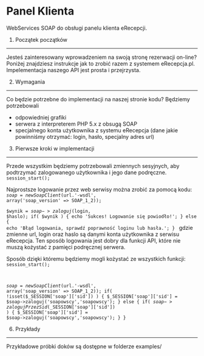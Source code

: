 Panel Klienta
============

WebServices SOAP do obsługi panelu klienta eRecepcji. 

1. Początek początków
----------------------------

Jesteś zainteresowany wprowadzeniem na swoją stronę rezerwacji on-line? Poniżej znajdziesz instrukcje jak to zrobić razem z systemem eRecepcja.pl. Impelementacja naszego API jest prosta i przejrzysta.

2. Wymagania
---
Co będzie potrzebne do implementacji na naszej stronie kodu? Będziemy potrzebowali
- odpowiedniej grafiki
- serwera z interpreterem PHP 5.x z obsugą SOAP
- specjalnego konta użytkownika z systemu eRecepcja (dane jakie powinniśmy otrzymać: login, hasło, specjalny adres url)

3. Pierwsze kroki w implementacji
---
Przede wszystkim będziemy potrzebowali zmiennych sesyjnych, aby podtrzymać zalogowanego
użytkownika i jego dane podręczne. 
<code>session_start();</code>

Najprostsze logowanie przez web serwisy można zrobić za pomocą kodu:
<code>
$soap = new SoapClient($url.'-wsdl', array('soap_version'   => SOAP_1_2));  
$wynik = $soap->zaloguj($login, $haslo);
if( $wynik )
{
    echo 'Sukces! Logowanie się powiodło!';
} else
{
    echo 'Błąd logowania, sprawdź poprawność loginu lub hasła.';
}
</code>
gdzie zmienne url, login oraz haslo są danymi konta użytkownika z serwisu eRecepcja. Ten sposób logowania jest dobry dla funkcji API, które nie muszą kożystać z pamięci podręcznej serwera.

Sposób dzięki któremu będziemy mogli kożystać ze wszystkich funkcji:
<code>
session_start();

$soap = new SoapClient($url.'-wsdl', array('soap_version'   => SOAP_1_2)); 
if( !isset($_SESSION['soap']['sid']) )
{
    $_SESSION['soap']['sid'] = $soap->zaloguj('soapowscy','soapowscy');
} else
{
    if( $soap->zalogujPrzezSid($_SESSION['soap']['sid']) )
    {
        $_SESSION['soap']['sid'] = $soap->zaloguj('soapowscy','soapowscy');
    }
}
</code>



6. Przykłady
---
Przykładowe próbki doków są dostępne w folderze examples/

